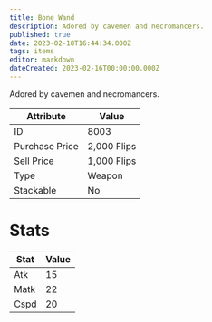 ```yaml
---
title: Bone Wand
description: Adored by cavemen and necromancers.
published: true
date: 2023-02-18T16:44:34.000Z
tags: items
editor: markdown
dateCreated: 2023-02-16T00:00:00.000Z
---
```


Adored by cavemen and necromancers.

|Attribute|Value|
|-|-|
|ID|8003|
|Purchase Price|2,000 Flips|
|Sell Price|1,000 Flips|
|Type|Weapon|
|Stackable|No|

# Stats
|Stat|Value|
|-|-|
|Atk|15|
|Matk|22|
|Cspd|20|
